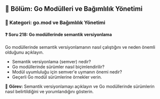 ## 📘 Bölüm: Go Modülleri ve Bağımlılık Yönetimi
### 🔹 Kategori: go.mod ve Bağımlılık Yönetimi
#### ❓ Soru 218: Go modüllerinde semantik versiyonlama

Go modüllerinde semantik versiyonlamanın nasıl çalıştığını ve neden önemli olduğunu açıklayın.

- Semantik versiyonlama (semver) nedir?
- Go modüllerinde sürümler nasıl biçimlendirilir?
- Modül uyumluluğu için semver'e uymanın önemi nedir?
- Geçerli Go modül sürümlerine örnekler verin.

🔧 **Görev:** Semantik versiyonlamayı açıklayın ve Go modüllerinde sürümlerin nasıl belirtildiğini ve yorumlandığını gösterin.